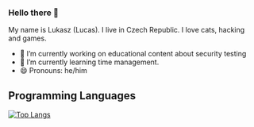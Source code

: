 ### Hello there 👋

My name is Lukasz (Lucas). I live in Czech Republic. I love cats, hacking and games. 

- 🔭 I’m currently working on educational content about security testing
- 🌱 I’m currently learning time management.
- 😄 Pronouns: he/him


## Programming Languages

[![Top Langs](https://github-readme-stats.vercel.app/api/top-langs/?username=lwierzbicki&langs_count=5)](https://github.com/lwierzbicki/readme.md)


<!--
**lwierzbicki/lwierzbicki** is a ✨ _special_ ✨ repository because its `README.md` (this file) appears on your GitHub profile.

Here are some ideas to get you started:

- 🔭 I’m currently working on ...
- 🌱 I’m currently learning ...
- 👯 I’m looking to collaborate on ...
- 🤔 I’m looking for help with ...
- 💬 Ask me about ...
- 📫 How to reach me: ...
- 😄 Pronouns: ...
- ⚡ Fun fact: ...
-->
